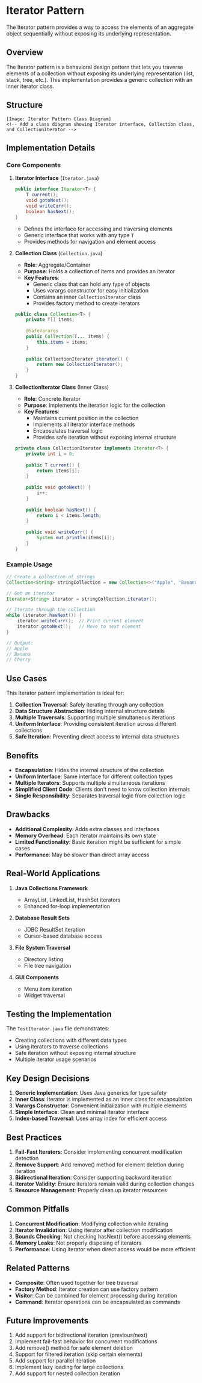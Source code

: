 # Iterator Pattern

The Iterator pattern provides a way to access the elements of an aggregate object sequentially without exposing its underlying representation.

## Overview

The Iterator pattern is a behavioral design pattern that lets you traverse elements of a collection without exposing its underlying representation (list, stack, tree, etc.). This implementation provides a generic collection with an inner iterator class.

## Structure

```
[Image: Iterator Pattern Class Diagram]
<!-- Add a class diagram showing Iterator interface, Collection class, and CollectionIterator -->
```

## Implementation Details

### Core Components

1. **Iterator Interface** (`Iterator.java`)
   ```java
   public interface Iterator<T> {
       T current();
       void gotoNext();
       void writeCurr();
       boolean hasNext();
   }
   ```
   - Defines the interface for accessing and traversing elements
   - Generic interface that works with any type `T`
   - Provides methods for navigation and element access

2. **Collection Class** (`Collection.java`)
   - **Role**: Aggregate/Container
   - **Purpose**: Holds a collection of items and provides an iterator
   - **Key Features**:
     - Generic class that can hold any type of objects
     - Uses varargs constructor for easy initialization
     - Contains an inner `CollectionIterator` class
     - Provides factory method to create iterators

   ```java
   public class Collection<T> {
       private T[] items;
       
       @SafeVarargs
       public Collection(T... items) {
           this.items = items;
       }
       
       public CollectionIterator iterator() {
           return new CollectionIterator();
       }
   }
   ```

3. **CollectionIterator Class** (Inner Class)
   - **Role**: Concrete Iterator
   - **Purpose**: Implements the iteration logic for the collection
   - **Key Features**:
     - Maintains current position in the collection
     - Implements all iterator interface methods
     - Encapsulates traversal logic
     - Provides safe iteration without exposing internal structure

   ```java
   private class CollectionIterator implements Iterator<T> {
       private int i = 0;
       
       public T current() {
           return items[i];
       }
       
       public void gotoNext() {
           i++;
       }
       
       public boolean hasNext() {
           return i < items.length;
       }
       
       public void writeCurr() {
           System.out.println(items[i]);
       }
   }
   ```

### Example Usage

```java
// Create a collection of strings
Collection<String> stringCollection = new Collection<>("Apple", "Banana", "Cherry");

// Get an iterator
Iterator<String> iterator = stringCollection.iterator();

// Iterate through the collection
while (iterator.hasNext()) {
    iterator.writeCurr();  // Print current element
    iterator.gotoNext();   // Move to next element
}

// Output:
// Apple
// Banana
// Cherry
```

## Use Cases

This Iterator pattern implementation is ideal for:
1. **Collection Traversal**: Safely iterating through any collection
2. **Data Structure Abstraction**: Hiding internal structure details
3. **Multiple Traversals**: Supporting multiple simultaneous iterations
4. **Uniform Interface**: Providing consistent iteration across different collections
5. **Safe Iteration**: Preventing direct access to internal data structures

## Benefits

- **Encapsulation**: Hides the internal structure of the collection
- **Uniform Interface**: Same interface for different collection types
- **Multiple Iterators**: Supports multiple simultaneous iterations
- **Simplified Client Code**: Clients don't need to know collection internals
- **Single Responsibility**: Separates traversal logic from collection logic

## Drawbacks

- **Additional Complexity**: Adds extra classes and interfaces
- **Memory Overhead**: Each iterator maintains its own state
- **Limited Functionality**: Basic iteration might be sufficient for simple cases
- **Performance**: May be slower than direct array access

## Real-World Applications

1. **Java Collections Framework**
   - ArrayList, LinkedList, HashSet iterators
   - Enhanced for-loop implementation

2. **Database Result Sets**
   - JDBC ResultSet iteration
   - Cursor-based database access

3. **File System Traversal**
   - Directory listing
   - File tree navigation

4. **GUI Components**
   - Menu item iteration
   - Widget traversal

## Testing the Implementation

The `TestIterator.java` file demonstrates:
- Creating collections with different data types
- Using iterators to traverse collections
- Safe iteration without exposing internal structure
- Multiple iterator usage scenarios

## Key Design Decisions

1. **Generic Implementation**: Uses Java generics for type safety
2. **Inner Class**: Iterator is implemented as an inner class for encapsulation
3. **Varargs Constructor**: Convenient initialization with multiple elements
4. **Simple Interface**: Clean and minimal iterator interface
5. **Index-based Traversal**: Uses array index for efficient access

## Best Practices

1. **Fail-Fast Iterators**: Consider implementing concurrent modification detection
2. **Remove Support**: Add remove() method for element deletion during iteration
3. **Bidirectional Iteration**: Consider supporting backward iteration
4. **Iterator Validity**: Ensure iterators remain valid during collection changes
5. **Resource Management**: Properly clean up iterator resources

## Common Pitfalls

1. **Concurrent Modification**: Modifying collection while iterating
2. **Iterator Invalidation**: Using iterator after collection modification
3. **Bounds Checking**: Not checking hasNext() before accessing elements
4. **Memory Leaks**: Not properly disposing of iterators
5. **Performance**: Using iterator when direct access would be more efficient

## Related Patterns

- **Composite**: Often used together for tree traversal
- **Factory Method**: Iterator creation can use factory pattern
- **Visitor**: Can be combined for element processing during iteration
- **Command**: Iterator operations can be encapsulated as commands

## Future Improvements

1. Add support for bidirectional iteration (previous/next)
2. Implement fail-fast behavior for concurrent modifications
3. Add remove() method for safe element deletion
4. Support for filtered iteration (skip certain elements)
5. Add support for parallel iteration
6. Implement lazy loading for large collections
7. Add support for nested collection iteration 